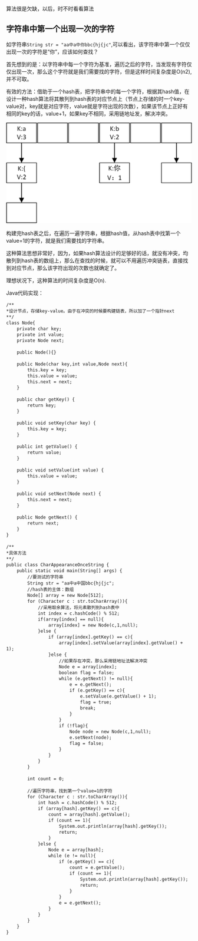 算法很是欠缺，以后，时不时看看算法

## 字符串中第一个出现一次的字符
如字符串`String str = "aa中a中你bbc{hj{jc"`,可以看出，该字符串中第一个仅仅出现一次的字符是“你”，应该如何查找？

首先想到的是：以字符串中每一个字符为基准，遍历之后的字符，当发现有字符仅仅出现一次，那么这个字符就是我们需要找的字符，但是这样时间复杂度是O(n2),并不可取。

有效的方法：借助于一个hash表，把字符串中的每一个字符，根据其hash值，在设计一种hash算法将其散列到hash表的对应节点上（节点上存储的时一个key-value对，key就是对应字符，value就是字符出现的次数），如果该节点上正好有相同的key的话，value+1，如果key不相同，采用链地址发，解决冲突。

![](../image/java/字符串第一个出现一次的字符.png)

构建完hash表之后，在遍历一遍字符串，根据hash值，从hash表中找第一个value=1的字符，就是我们需要找的字符串。

这种算法思想非常好，因为，如果hash算法设计的足够好的话，就没有冲突，均散列到hash表的数组上，那么在查找的时候，就可以不用遍历冲突链表，直接找到对应节点，那么该字符出现的次数也就确定了。

理想状况下，这种算法的时间复杂度是O(n).

Java代码实现：
```
/**
*设计节点，存储key-value。由于在冲突的时候要构建链表，所以加了一个指针next
**/
class Node{
    private char key;
    private int value;
    private Node next;

    public Node(){}

    public Node(char key,int value,Node next){
        this.key = key;
        this.value = value;
        this.next = next;
    }

    public char getKey() {
        return key;
    }

    public void setKey(char key) {
        this.key = key;
    }

    public int getValue() {
        return value;
    }

    public void setValue(int value) {
        this.value = value;
    }

    public void setNext(Node next) {
        this.next = next;
    }

    public Node getNext() {
        return next;
    }
}

/**
*具体方法
**/
public class CharAppearanceOnceString {
    public static void main(String[] args) {
    	//要测试的字符串
        String str = "aa中a中国bbc{hj{jc";
        //hash表的主体：数组
        Node[] array = new Node[512];
        for (Character c : str.toCharArray()){
        	//采用取余算法，将元素散列到hash表中
            int index = c.hashCode() % 512;
            if(array[index] == null){
                array[index] = new Node(c,1,null);
            }else {
                if (array[index].getKey() == c){
                    array[index].setValue(array[index].getValue() + 1);
                }else {
                	//如果存在冲突，那么采用链地址法解决冲突
                    Node e = array[index];
                    boolean flag = false;
                    while (e.getNext() != null){
                        e = e.getNext();
                        if (e.getKey() == c){
                            e.setValue(e.getValue() + 1);
                            flag = true;
                            break;
                        }
                    }
                    if (!flag){
                        Node node = new Node(c,1,null);
                        e.setNext(node);
                        flag = false;
                    }
                }
            }
        }

        int count = 0;

        //遍历字符串，找到第一个value=1的字符
        for (Character c : str.toCharArray()){
            int hash = c.hashCode() % 512;
            if (array[hash].getKey() == c){
                count = array[hash].getValue();
                if (count == 1){
                    System.out.println(array[hash].getKey());
                    return;
                }
            }else {
                Node e = array[hash];
                while (e != null){
                    if (e.getKey() == c){
                        count = e.getValue();
                        if (count == 1){
                            System.out.println(array[hash].getKey());
                            return;
                        }
                    }
                    e = e.getNext();
                }
            }
        }
    }
}
```